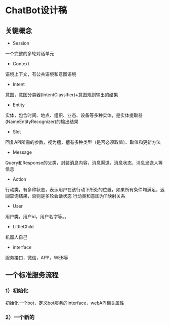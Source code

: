 # ChatBot设计稿

## 关键概念

+ Session

一个完整的多轮对话单元
 
+ Context
 
语境上下文，有公共语境和意图语境

+ Intent

意图，意图分类器(IntentClassifier)+意图规则输出的结果

+ Entity

实体，包含时间、地点、组织、业态、设备等多种实体，是实体提取器(NameEntityRecognizer)的输出结果

+ Slot

回复API所需的参数，视为槽，槽有多种类型（是否必须取值）、取值和更新方法

+ Message

Query和Response的父类，封装消息内容，消息渠道，消息状态，消息发送人等信息

+ Action

行动类，有多种状态，表示用户在该行动下所处的位置，如果所有条件均满足，返回查询结果，否则是多轮会话状态
行动类和意图为11映射关系

+ User

用户类，用户id，用户名字等。。

+ LittleChild

机器人自己

+ interface

服务接口，微信，APP，WEB等

## 一个标准服务流程

### 1）初始化

初始化一个bot，定义bot服务的interface，webAPI相关属性

### 2）一个新的